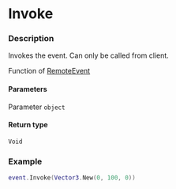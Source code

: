 # Invoke
### Description
Invokes the event. Can only be called from client.

Function of [RemoteEvent](/classes/RemoteEvent/)

#### Parameters
Parameter `object`

#### Return type
`Void`

### Example
```lua
event.Invoke(Vector3.New(0, 100, 0))
```
